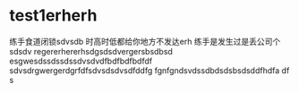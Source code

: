 # test1erherh
练手食道闭锁sdvsdb
时高时低都给你地方不发达erh
练手是发生过是丢公司个sdsdv
regererhererhsdgsdsdvergersbsdbsd
esgwesdssdssdssdvsdvdfbdfbdfbdfdf
sdvsdrgwergerdgrfdfsdvsdsdvsdfddfg
fgnfgndsvdssdbdsdsbsdsddfhdfa
df
s
